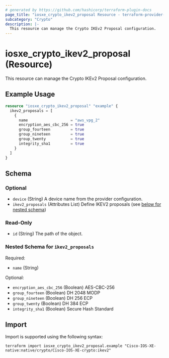 ```yaml
---
# generated by https://github.com/hashicorp/terraform-plugin-docs
page_title: "iosxe_crypto_ikev2_proposal Resource - terraform-provider-iosxe"
subcategory: "Crypto"
description: |-
  This resource can manage the Crypto IKEv2 Proposal configuration.
---
```


# iosxe_crypto_ikev2_proposal (Resource)

This resource can manage the Crypto IKEv2 Proposal configuration.

## Example Usage

```terraform
resource "iosxe_crypto_ikev2_proposal" "example" {
  ikev2_proposals = [
    {
      name                   = "aws_vpg_2"
      encryption_aes_cbc_256 = true
      group_fourteen         = true
      group_nineteen         = true
      group_twenty           = true
      integrity_sha1         = true
    }
  ]
}
```

<!-- schema generated by tfplugindocs -->
## Schema

### Optional

- `device` (String) A device name from the provider configuration.
- `ikev2_proposals` (Attributes List) Define IKEV2 proposals (see [below for nested schema](#nestedatt--ikev2_proposals))

### Read-Only

- `id` (String) The path of the object.

<a id="nestedatt--ikev2_proposals"></a>
### Nested Schema for `ikev2_proposals`

Required:

- `name` (String)

Optional:

- `encryption_aes_cbc_256` (Boolean) AES-CBC-256
- `group_fourteen` (Boolean) DH 2048 MODP
- `group_nineteen` (Boolean) DH 256 ECP
- `group_twenty` (Boolean) DH 384 ECP
- `integrity_sha1` (Boolean) Secure Hash Standard

## Import

Import is supported using the following syntax:

```shell
terraform import iosxe_crypto_ikev2_proposal.example "Cisco-IOS-XE-native:native/crypto/Cisco-IOS-XE-crypto:ikev2"
```
